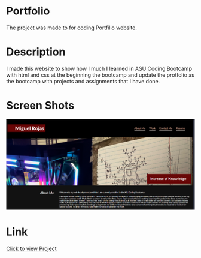 # Portfolio
The project was made to for coding Portfilio website.

# Description
I made this website to show how I much I learned in ASU Coding Bootcamp with html and css at the beginning the bootcamp and update the protfolio as the bootcamp with projects and assignments that I have done.


# Screen Shots
![ScreenShot](./image/ScreenshotPortfilio.png)



# Link
[Click to view Project](https://rojas259.github.io/Portfolio/)

